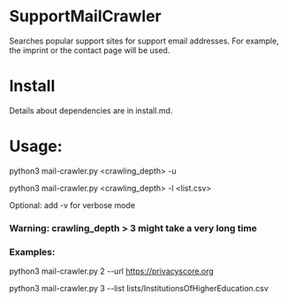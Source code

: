# SupportMailCrawler
Searches popular support sites for support email addresses. For example, the imprint or the contact page will be used.

# Install

Details about dependencies are in install.md.

# Usage:

python3 mail-crawler.py <crawling_depth> -u <target>
  
python3 mail-crawler.py <crawling_depth> -l <list.csv>

Optional: add -v for verbose mode

### Warning: crawling_depth > 3 might take a very long time

### Examples:

python3 mail-crawler.py 2 --url https://privacyscore.org

python3 mail-crawler.py 3 --list lists/InstitutionsOfHigherEducation.csv
